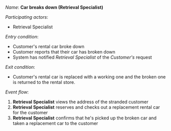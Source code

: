 _Name_: __Car breaks down (Retrieval Specialist)__  

_Participating actors_:
* Retrieval Specialist

_Entry condition_:
* Customer's rental car broke down
* Customer reports that their car has broken down
* System has notified _Retrieval Specialist_ of the _Customer's_ request

_Exit condition_:
* Customer's rental car is replaced with a working one and the broken one is returned to the rental store.

_Event flow_:
1. __Retrieval Specialist__ views the address of the stranded customer
2. __Retrieval Specialist__ reserves and checks out a replacement rental car for the customer
3. __Retrieval Specialist__ confirms that he's picked up the broken car and taken a replacement car to the customer

